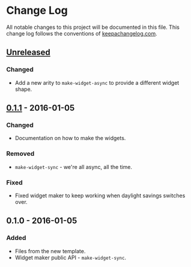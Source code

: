 # Change Log
All notable changes to this project will be documented in this file. This change log follows the conventions of [keepachangelog.com](http://keepachangelog.com/).

## [Unreleased][unreleased]
### Changed
- Add a new arity to `make-widget-async` to provide a different widget shape.

## [0.1.1] - 2016-01-05
### Changed
- Documentation on how to make the widgets.

### Removed
- `make-widget-sync` - we're all async, all the time.

### Fixed
- Fixed widget maker to keep working when daylight savings switches over.

## 0.1.0 - 2016-01-05
### Added
- Files from the new template.
- Widget maker public API - `make-widget-sync`.

[unreleased]: https://github.com/your-name/add-svc/compare/0.1.1...HEAD
[0.1.1]: https://github.com/your-name/add-svc/compare/0.1.0...0.1.1
